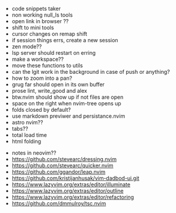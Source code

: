 - code snippets taker
- non working null_ls tools
- open link in browser ??
- shift to mini tools
- cursor changes on remap shift
- if session things errs, create a new session
- zen mode??
- lsp server should restart on erring
- make a workspace??
- move these functions to utils
- can the lgit work in the background in case of push or anything?
- how to zoom into a pan?
- grug far should open in its own buffer
- prose lint, write_good and alex
- btw.nvim should show up if not files are open
- space on the right when nvim-tree opens up
- folds closed by default?
- use markdown previwer and persistance.nvim
- astro nvim??
- tabs??
- total load time
- html folding

<!-- plugins to install -->

- notes in neovim??
- https://github.com/stevearc/dressing.nvim
- https://github.com/stevearc/quicker.nvim
- https://github.com/ggandor/leap.nvim
- https://github.com/kristijanhusak/vim-dadbod-ui.git
- https://www.lazyvim.org/extras/editor/illuminate
- https://www.lazyvim.org/extras/editor/outline
- https://www.lazyvim.org/extras/editor/refactoring
- https://github.com/dmmulroy/tsc.nvim
